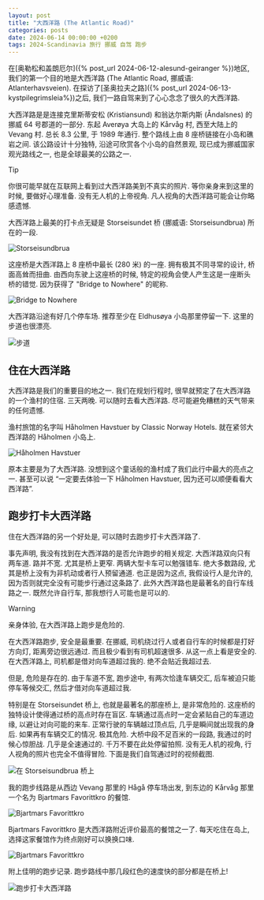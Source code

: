 ```yaml
---
layout: post
title: "大西洋路 (The Atlantic Road)"
categories: posts
date: 2024-06-14 00:00:00 +0200
tags: 2024-Scandinavia 旅行 挪威 自驾 跑步
---
```


在[奥勒松和盖朗厄尔]({% post_url 2024-06-12-alesund-geiranger %})地区, 我们的第一个目的地是大西洋路 (The Atlantic Road, 挪威语: Atlanterhavsveien). 在探访了[圣奥拉夫之路]({% post_url 2024-06-13-kystpilegrimsleia%})之后, 我们一路自驾来到了心心念念了很久的大西洋路.

大西洋路是是连接克里斯蒂安松 (Kristiansund) 和翁达尔斯内斯 (Åndalsnes) 的挪威 64 号郡道的一部分. 东起 Averøya 大岛上的 Kårvåg 村, 西至大陆上的 Vevang 村. 总长 8.3 公里, 于 1989 年通行. 整个路线上由 8 座桥链接在小岛和礁岩之间. 该公路设计十分独特, 沿途可欣赏各个小岛的自然景观, 现已成为挪威国家观光路线之一, 也是全球最美的公路之一.

>[!TIP]
> 你很可能早就在互联网上看到过大西洋路美到不真实的照片. 等你亲身来到这里的时候, 要做好心理准备. 没有无人机的上帝视角. 凡人视角的大西洋路可能会让你略感遗憾.

大西洋路上最美的打卡点无疑是 Storseisundet 桥 (挪威语: Storseisundbrua) 所在的一段.

![Storseisundbrua](/assets/images/2024/scandinavia/the-atlantic-road/storseisundbrua.jpeg)

这座桥是大西洋路上 8 座桥中最长 (280 米) 的一座. 拥有极其不同寻常的设计, 桥面高耸而扭曲. 由西向东驶上这座桥的时候, 特定的视角会使人产生这是一座断头桥的错觉. 因为获得了 "Bridge to Nowhere" 的昵称.

![Bridge to Nowhere](/assets/images/2024/scandinavia/the-atlantic-road/bridge-to-nowhere.jpeg)

大西洋路沿途有好几个停车场. 推荐至少在 Eldhusøya 小岛那里停留一下. 这里的步道也很漂亮.

![步道](/assets/images/2024/scandinavia/the-atlantic-road/walking-path.jpeg)

## 住在大西洋路

大西洋路是我们的重要目的地之一. 我们在规划行程时, 很早就预定了在大西洋路的一个渔村的住宿. 三天两晚. 可以随时去看大西洋路. 尽可能避免糟糕的天气带来的任何遗憾.

渔村旅馆的名字叫 Håholmen Havstuer by Classic Norway Hotels. 就在紧邻大西洋路的 Håholmen 小岛上.

![Håholmen Havstuer](/assets/images/2024/scandinavia/the-atlantic-road/haholmen-havstuer.jpeg)

原本主要是为了大西洋路. 没想到这个童话般的渔村成了我们此行中最大的亮点之一. 甚至可以说 “一定要去体验一下 Håholmen Havstuer, 因为还可以顺便看看大西洋路”.

## 跑步打卡大西洋路

住在大西洋路的另一个好处是, 可以随时去跑步打卡大西洋路了.

事先声明, 我没有找到在大西洋路的是否允许跑步的相关规定. 大西洋路双向只有两车道. 路并不宽. 尤其是桥上更窄. 两辆大型卡车可以勉强错车. 绝大多数路段, 尤其是桥上没有为非机动或者行人预留通道. 也正是因为这点, 我假设行人是允许的, 因为否则就完全没有可能步行通过这条路了. 此外大西洋路也是最著名的自行车线路之一. 既然允许自行车, 那我想行人可能也是可以的.

>[!WARNING]
> 亲身体验, 在大西洋路上跑步是危险的.

在大西洋路跑步, 安全是最重要. 在挪威, 司机绕过行人或者自行车的时候都是打好方向灯, 距离旁边很远通过. 而且极少看到有司机超速很多. 从这一点上看是安全的. 在大西洋路上, 司机都是借对向车道超过我的. 绝不会贴近我超过去.

但是, 危险是存在的. 由于车道不宽, 跑步途中, 有两次恰逢车辆交汇, 后车被迫只能停车等候交汇, 然后才借对向车道超过我.

特别是在 Storseisundet 桥上, 也就是最著名的那座桥上, 是非常危险的. 这座桥的独特设计使得通过桥的高点时存在盲区. 车辆通过高点时一定会紧贴自己的车道边缘, 以避让对向可能的来车. 正常行驶的车辆越过顶点后, 几乎是瞬间就出现我的身后. 如果再有车辆交汇的情况. 极其危险. 大桥中段不足百米的一段路, 我通过的时候心惊胆战. 几乎是全速通过的. 千万不要在此处停留拍照. 没有无人机的视角, 行人视角的照片也完全不值得冒险. 下面是我们自驾通过时的视频截图.

![在 Storseisundbrua 桥上](/assets/images/2024/scandinavia/the-atlantic-road/on-storseisundbrua.jpeg)

我的跑步线路是从西边 Vevang 那里的 Hågå 停车场出发, 到东边的 Kårvåg 那里一个名为 Bjartmars Favorittkro 的餐馆.

![Bjartmars Favorittkro](/assets/images/2024/scandinavia/the-atlantic-road/bjartmars-favorittkro.jpeg)

Bjartmars Favorittkro 是大西洋路附近评价最高的餐馆之一了. 每天吃住在岛上, 选择这家餐馆作为终点刚好可以换换口味.

![Bjartmars Favorittkro](/assets/images/2024/scandinavia/the-atlantic-road/food.jpeg)

附上佳明的跑步记录. 跑步路线中那几段红色的速度快的部分都是在桥上!

![跑步打卡大西洋路](/assets/images/2024/scandinavia/the-atlantic-road/garmin-atlantic-road.jpeg)


